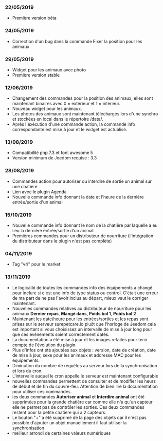### 22/05/2019
 
-   Première version  béta
 
### 24/05/2019

-   Correction d'un bug dans la commande Fixer la position pour les animaux

### 29/05/2019

-   Widget pour les animaux avec photo
-   Première version stable

### 12/06/2019

-   Changement des commandes pour la position des animaux, elles sont maintenant binaires
avec 0 = extérieur et 1 = intérieur.
-   Nouveau widget pour les animaux.
-   Les photos des animaux sont maintenant téléchargés lors d'une synchro et stockées en local
dans le répertoire /data/.
-   Après l'exécution d'une commande action, la commande info correspondante est mise à jour et le
widget est actualisé.

### 13/08/2019

- Compatibilité php 7.3 et font awesome 5
- Version minimum de Jeedom requise : 3.3

### 28/08/2019

- Commandes action pour autoriser ou interdire de sortie un animal sur une chatière
- Lien avec le plugin Agenda
- Nouvelle commande info donnant la date et l'heure de la dernière entrée/sortie d'un animal

### 15/10/2019

- Nouvelle commande info donnant le nom de la chatière par laquelle a eu lieu la dernière entrée/sortie d'un animal
- Premières commandes pour un distributeur de nourriture (l'intégration du distributeur dans le plugin n'est pas complète)

### 04/11/2019

- Tag "v4" pour le market

### 13/11/2019

- Le logicalId de toutes les commandes info des équipements a changé pour inclure si c'est une info de type status ou control. 
C'était une erreur de ma part de ne pas l'avoir inclus au départ, mieux vaut le corriger maintenant.
- Nouvelles commandes relatives au distributeur de nourriture pour les animaux **Dernier repas**, **Mangé dans**, **Poids bol 1**,
**Poids bol 2**
- Maintenant les date/heure pour les entrées/sorties et les repas sont prises sur le serveur surepetcare.io pluôt que l'horloge de Jeedom
cela est important si vous choisissez un intervalle de mise à jour long pour que ces événements soient correctement datés.
- La documentation a été mise à jour et les images refaites pour tenir compte de l'évolution du plugin
- Plus d'infos ont été ajoutées aux objets : version, date de création, date de mise à jour, sexe pour les animaux et addresse MAC pour les équipements.
- Diminution du nombre de requêtes au serveur lors de la synchronisation et lors du cron
- L'intervalle auquel le cron appelle le serveur est maintenant configurable 
- nouvelles commandes permettent de consulter et de modifier les heurs de début et de fin du couvre-feu. Attention de bien lire la documentation 
pour utiliser ces commandes.
- les deux commandes **Autoriser animal** et **Interdire animal** ont été supprimées pour la grande chatière car comme elle n'a qu'un capteur
elle ne permet pas de contrôler les sorties. Ces deux commandes restent pour la petite chatière qui a 2 capteurs.
- Le bouton "+" a été supprimé de la page des objets car il n'est pas possible d'ajouter un objet manuellement il faut utiliser la synchronisation
- meilleur arrondi de certaines valeurs numériques
 